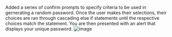 Added a series of confirm prompts to specify criteria to be used in gernerating a random password. Once the user makes their selections, their choices are ran through cascading else if statements until the respective choices match the statement. You are then presented with an alert that displays your unique password.
![image](https://user-images.githubusercontent.com/85306141/125888577-d67262c2-670e-44de-b24b-cd6c8a3d9c70.png)
